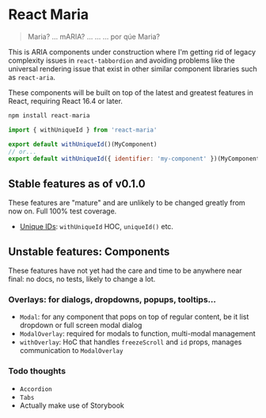 # React Maria
> Maria? &hellip; mARIA? &hellip; &hellip; &hellip; por qúe Maria?

This is ARIA components under construction where I'm getting rid of legacy complexity issues in `react-tabbordion` and
avoiding problems like the universal rendering issue that exist in other similar component libraries such as
`react-aria`.

These components will be built on top of the latest and greatest features in React, requiring React 16.4 or later.

```js
npm install react-maria

import { withUniqueId } from 'react-maria'

export default withUniqueId()(MyComponent)
// or...
export default withUniqueId({ identifier: 'my-component' })(MyComponent)
```


## Stable features as of v0.1.0

These features are "mature" and are unlikely to be changed greatly from now on. Full 100% test coverage.

- [Unique IDs](https://github.com/Merri/react-maria/tree/master/docs): `withUniqueId` HOC, `uniqueId()` etc.


## Unstable features: Components

These features have not yet had the care and time to be anywhere near final: no docs, no tests, likely to change a lot.

### Overlays: for dialogs, dropdowns, popups, tooltips...
- `Modal`: for any component that pops on top of regular content, be it list dropdown or full screen modal dialog
- `ModalOverlay`: required for modals to function, multi-modal management
- `withOverlay`: HoC that handles `freezeScroll` and `id` props, manages communication to `ModalOverlay`

### Todo thoughts
- `Accordion`
- `Tabs`
- Actually make use of Storybook